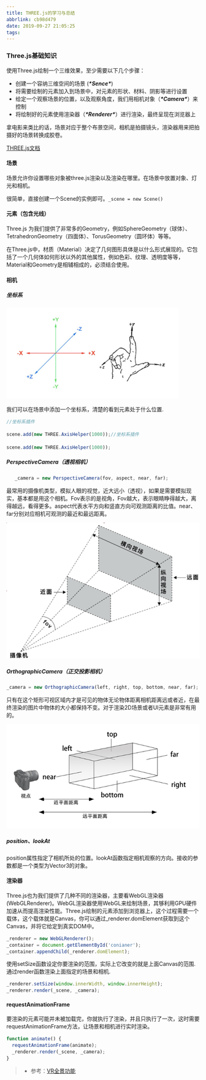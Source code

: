 ```yaml
---
title: THREE.js的学习与总结
abbrlink: cb98d479
date: 2019-09-27 21:05:25
tags:
---
```


### Three.js基础知识

使用Three.js绘制一个三维效果，至少需要以下几个步骤：



- 创建一个容纳三维空间的场景 (***\*Sence\****)
- 将需要绘制的元素加入到场景中，对元素的形状、材料、阴影等进行设置
- 给定一个观察场景的位置，以及观察角度，我们用相机对象（***\*Camera\****）来控制
- 将绘制好的元素使用渲染器（***\*Renderer\****）进行渲染，最终呈现在浏览器上

拿电影来类比的话，场景对应于整个布景空间，相机是拍摄镜头，渲染器用来把拍摄好的场景转换成胶卷。

[THREE.js文档](https://threejs.org/docs/index.html#manual/zh/introduction/Creating-a-scene)



#### 场景

场景允许你设置哪些对象被three.js渲染以及渲染在哪里。在场景中放置对象、灯光和相机。

很简单，直接创建一个Scene的实例即可。`_scene = new Scene()`

#### 元素（包含光线）

Three.js 为我们提供了非常多的Geometry，例如SphereGeometry（球体）、TetrahedronGeometry（四面体）、TorusGeometry（圆环体）等等。

在Three.js中，材质（Material）决定了几何图形具体是以什么形式展现的。它包括了一个几何体如何形状以外的其他属性，例如色彩、纹理、透明度等等，Material和Geometry是相辅相成的，必须结合使用。

#### 相机

##### 坐标系



![](THREE-js的学习与总结/zbx.png)



我们可以在场景中添加一个坐标系，清楚的看到元素处于什么位置.

```js
//坐标系插件

scene.add(new THREE.AxisHelper(1000));//坐标系插件

scene.add(new THREE.AxisHelper(1000));
```

#####  PerspectiveCamera（透视相机）

```js
   _camera = new PerspectiveCamera(fov, aspect, near, far);
```



最常用的摄像机类型，模拟人眼的视觉，近大远小（透视），如果是需要模拟现实，基本都是用这个相机。Fov表示的是视角，Fov越大，表示眼睛睁得越大，离得越远，看得更多。aspect代表水平方向和竖直方向可观测距离的比值。near、far分别对应相机可观测的最近和最远距离。

![](THREE-js的学习与总结/camera.png)



##### **OrthographicCamera（正交投影相机）**

```js
_camera = new OrthographicCamera(left, right, top, bottom, near, far);
```



只有在这个矩形可视区域内才是可见的物体无论物体距离相机距离远或者近，在最终渲染的图片中物体的大小都保持不变。对于渲染2D场景或者UI元素是非常有用的。

![](THREE-js的学习与总结/camera1.png)

##### **position、lookAt**

position属性指定了相机所处的位置。lookAt函数指定相机观察的方向。接收的参数都是一个类型为Vector3的对象。

#### **渲染器**

Three.js也为我们提供了几种不同的渲染器，主要看WebGL渲染器(WebGLRenderer)。WebGL渲染器使用WebGL来绘制场景，其够利用GPU硬件加速从而提高渲染性能。Three.js绘制的元素添加到浏览器上，这个过程需要一个载体，这个载体就是Canvas，你可以通过_renderer.domElement获取到这个Canvas，并将它给定到真实DOM中。

```js
_renderer = new WebGLRenderer();
_container = document.getElementById('conianer');
_container.appendChild(_renderer.domElement);
```

使用setSize函数设定你要渲染的范围，实际上它改变的就是上面Canvas的范围.通过render函数渲染上面指定的场景和相机.

```js
_renderer.setSize(window.innerWidth, window.innerHeight);
_renderer.render(_scene, _camera);
```

#### **requestAnimationFrame**

要渲染的元素可能并未被加载完，你就执行了渲染，并且只执行了一次，这时需要requestAnimationFrame方法，让场景和相机进行实时渲染。

```js
function animate() {
  requestAnimationFrame(animate);
  _renderer.render(_scene, _camera);
}
```

>- 参考：[VR全景功能](https://ouyangresume.github.io/2019/08/20/VR全景功能/)

